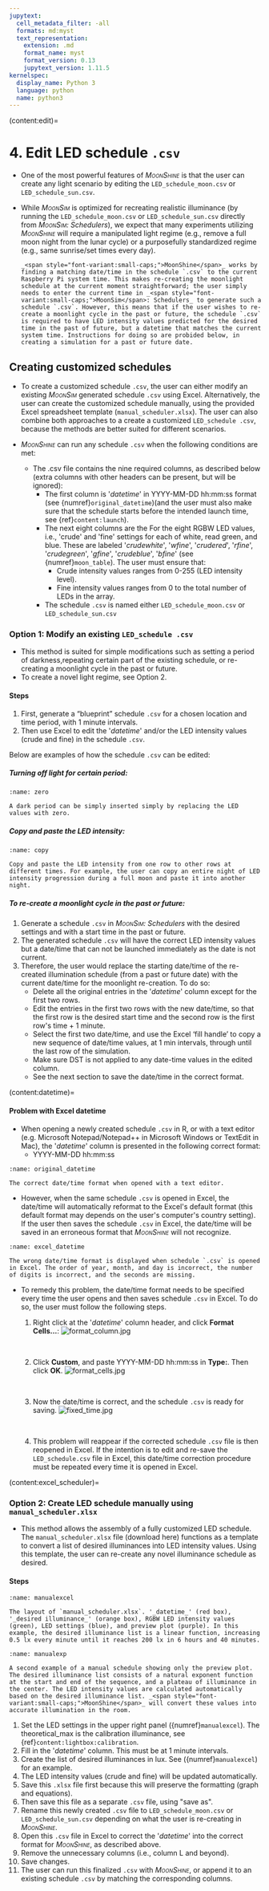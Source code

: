 ```yaml
---
jupytext:
  cell_metadata_filter: -all
  formats: md:myst
  text_representation:
    extension: .md
    format_name: myst
    format_version: 0.13
    jupytext_version: 1.11.5
kernelspec:
  display_name: Python 3
  language: python
  name: python3
---
```


(content:edit)=
# 4. Edit LED schedule `.csv`

- One of the most powerful features of _<span style="font-variant:small-caps;">MoonShine</span>_ is that the user can create any light scenario by editing the `LED_schedule_moon.csv` or `LED_schedule_sun.csv`.

- While _<span style="font-variant:small-caps;">MoonSim</span>_ is optimized for recreating realistic illuminance (by running the `LED_schedule_moon.csv` or `LED_schedule_sun.csv` directly from _<span style="font-variant:small-caps;">MoonSim</span>: Schedulers_), we expect that many experiments utilizing _<span style="font-variant:small-caps;">MoonShine</span>_ will require a manipulated light regime (e.g., remove a full moon night from the lunar cycle) or a purposefully standardized regime (e.g., same sunrise/set times every day).


    ```{note}
    _<span style="font-variant:small-caps;">MoonShine</span>_ works by finding a matching date/time in the schedule `.csv` to the current Raspberry Pi system time. This makes re-creating the moonlight schedule at the current moment straightforward; the user simply needs to enter the current time in _<span style="font-variant:small-caps;">MoonSim</span>: Schedulers_ to generate such a schedule `.csv`. However, this means that if the user wishes to re-create a moonlight cycle in the past or future, the schedule `.csv` is required to have LED intensity values predicted for the desired time in the past of future, but a datetime that matches the current system time. Instructions for doing so are probided below, in creating a simulation for a past or future date.
    ```

## Creating customized schedules

- To create a customized schedule `.csv`, the user can either modify an existing _<span style="font-variant:small-caps;">MoonSim</span>_ generated schedule `.csv` using Excel. Alternatively, the user can create the customized schedule manually, using the provided Excel spreadsheet template (`manual_scheduler.xlsx`). The user can also combine both approaches to a create a customized `LED_schedule .csv`, because the methods are better suited for different scenarios.

- _<span style="font-variant:small-caps;">MoonShine</span>_ can run any schedule `.csv` when the following conditions are met:
    - The .csv file contains the nine required columns, as described below (extra columns with other headers can be present, but will be ignored):
        - The first column is '_datetime_' in YYYY-MM-DD hh:mm:ss format (see {numref}`original_datetime`)(and the user must also make sure that the schedule starts before the intended launch time, see {ref}`content:launch`).
        - The next eight columns are the For the eight RGBW LED values, i.e., 'crude' and 'fine' settings for each of white, read green, and blue. These are labeled '_crudewhite_', '_wfine_', '_crudered_', '_rfine_', '_crudegreen_', '_gfine_', '_crudeblue_', '_bfine_' (see {numref}`moon_table`). The user must ensure that:
            - Crude intensity values ranges from 0-255 (LED intensity level).
            - Fine intensity values ranges from 0 to the total number of LEDs in the array.
        - The schedule `.csv` is named either `LED_schedule_moon.csv` or `LED_schedule_sun.csv`

### Option 1: Modify an existing `LED_schedule .csv`
- This method is suited for simple modifications such as setting a period of darkness,repeating certain part of the existing schedule, or re-creating a moonlight cycle in the past or future.
- To create a novel light regime, see Option 2.

#### Steps
1. First, generate a “blueprint” schedule `.csv` for a chosen location and time period, with 1 minute intervals.
2. Then use Excel to edit the '_datetime_' and/or the LED intensity values (crude and fine) in the schedule `.csv`.

Below are examples of how the schedule `.csv` can be edited:


##### Turning off light for certain period:
```{figure} /images/zero.png
:name: zero

A dark period can be simply inserted simply by replacing the LED values with zero.
```
    
##### Copy and paste the LED intensity:
```{figure} /images/copy.jpg
:name: copy

Copy and paste the LED intensity from one row to other rows at different times. For example, the user can copy an entire night of LED intensity progression during a full moon and paste it into another night.
```
    
##### To re-create a moonlight cycle in the past or future:

1. Generate a schedule `.csv` in _<span style="font-variant:small-caps;">MoonSim</span>: Schedulers_ with the desired settings and with a start time in the past or future.
2. The generated schedule `.csv` will have the correct LED intensity values but a date/time that can not be launched immediately as the date is not current.
3. Therefore, the user would replace the starting date/time of the re-created illumination schedule (from a past or future date) with the current date/time for the moonlight re-creation. To do so:
    - Delete all the original entries in the '_datetime_' column except for the first two rows.
    - Edit the entries in the first two rows with the new date/time, so that the first row is the desired start time and the second row is the first row's time + 1 minute.
    - Select the first two date/time, and use the Excel ‘fill handle’ to copy a new sequence of date/time values, at 1 min intervals, through until the last row of the simulation.
    - Make sure DST is not applied to any date-time values in the edited column.
    - See the next section to save the date/time in the correct format.

(content:datetime)=
#### Problem with Excel datetime
- When opening a newly created schedule `.csv` in R, or with a text editor (e.g. Microsoft Notepad/Notepad++ in Microsoft Windows or TextEdit in Mac), the '_datetime_' column is presented in the following correct format: 
    - YYYY-MM-DD hh:mm:ss

```{figure} /images/original_datetime.png
:name: original_datetime

The correct date/time format when opened with a text editor.
```

- However, when the same schedule `.csv` is opened in Excel, the date/time will automatically reformat to the Excel's default format (this default format may depends on the user's computer's country setting). If the user then saves the schedule `.csv`  in Excel, the date/time will be saved in an erroneous format that _<span style="font-variant:small-caps;">MoonShine</span>_ will not recognize.

```{figure} /images/excel_datetime.png
:name: excel_datetime

The wrong date/time format is displayed when schedule `.csv` is opened in Excel. The order of year, month, and day is incorrect, the number of digits is incorrect, and the seconds are missing.
```

- To remedy this problem, the date/time format needs to be specified every time the user opens and then saves schedule `.csv` in Excel. To do so, the user must follow the following steps.
    1. Right click at the '_datetime_' column header, and click **Format Cells...**:
        ![format_column.jpg](./images/format_column.jpg "format_column.jpg")
        <p>&nbsp;</p>
    
    2. Click **Custom**, and paste YYYY-MM-DD hh:mm:ss in **Type:**. Then click **OK**.
        ![format_cells.jpg](./images/format_cells.jpg "format_cells.jpg")
        <p>&nbsp;</p>
    
    3. Now the date/time is correct, and the schedule `.csv` is ready for saving.
        ![fixed_time.jpg](./images/fixed_time.jpg "fixed_time.jpg")
        <p>&nbsp;</p>
    
    4. This problem will reappear if the corrected schedule `.csv` file is then reopened in Excel. If the intention is to edit and re-save the `LED_schedule.csv` file in Excel, this date/time correction procedure must be repeated every time it is opened in Excel.

(content:excel_scheduler)=
### Option 2: Create LED schedule manually using `manual_scheduler.xlsx` 

- This method allows the assembly of a fully customized LED schedule. The `manual_scheduler.xlsx` file (download here) functions as a template to convert a list of desired illuminances into LED intensity values. Using this template, the user can re-create any novel illuminance schedule as desired.

#### Steps
```{figure} /images/manualexcel.jpg
:name: manualexcel

The layout of `manual_scheduler.xlsx`. '_datetime_' (red box), '_desired illuminance_' (orange box), RGBW LED intensity values (green), LED settings (blue), and preview plot (purple). In this example, the desired illuminance list is a linear function, increasing 0.5 lx every minute until it reaches 200 lx in 6 hours and 40 minutes.
```

```{figure} /images/manualexp.jpg
:name: manualexp

A second example of a manual schedule showing only the preview plot. The desired illuminance list consists of a natural exponent function at the start and end of the sequence, and a plateau of illuminance in the center. The LED intensity values are calculated automatically based on the desired illuminance list. _<span style="font-variant:small-caps;">MoonShine</span>_ will convert these values into accurate illumination in the room.
```

1. Set the LED settings in the upper right panel ({numref}`manualexcel`). The theoretical_max is the calibration illuminance, see {ref}`content:lightbox:calibration`.
2. Fill in the '_datetime_' column. This must be at 1 minute intervals.
3. Create the list of desired illuminances in lux. See ({numref}`manualexcel`) for an example.
4. The LED intensity values (crude and fine) will be updated automatically.
5. Save this `.xlsx` file first because this will preserve the formatting (graph and equations).
6. Then save this file as a separate `.csv` file, using "save as".
7. Rename this newly created `.csv` file to `LED_schedule_moon.csv` or `LED_schedule_sun.csv` depending on what the user is re-creating in _<span style="font-variant:small-caps;">MoonShine</span>_.
8. Open this `.csv` file in Excel to correct the '_datetime_' into the correct format for _<span style="font-variant:small-caps;">MoonShine</span>_, as described above.
9. Remove the unnecessary columns (i.e., column L and beyond).
10. Save changes.
11. The user can run this finalized `.csv` with _<span style="font-variant:small-caps;">MoonShine</span>_, or append it to an existing schedule `.csv` by matching the corresponding columns.

